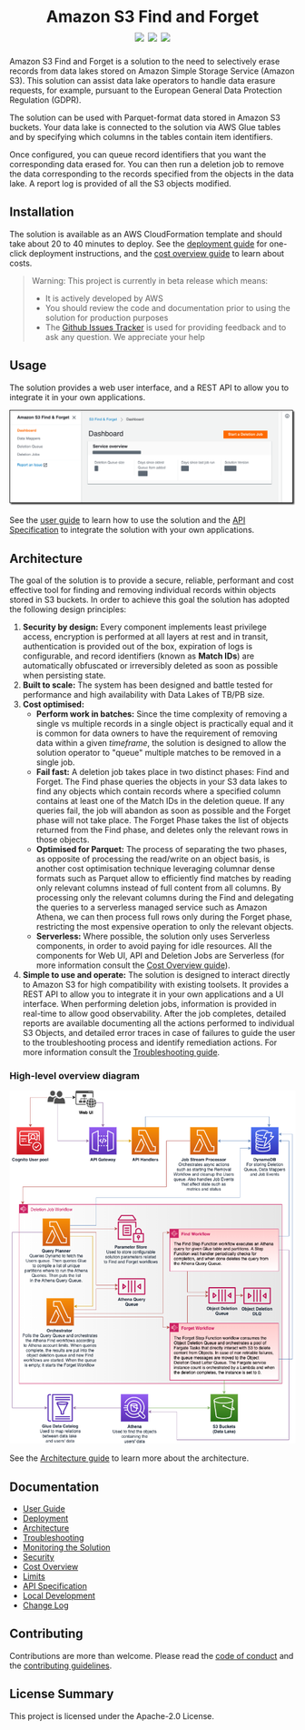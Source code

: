 <h1 align="center">
    Amazon S3 Find and Forget
    <br>
    <img src="https://img.shields.io/github/v/release/awslabs/amazon-s3-find-and-forget?include_prereleases"> 
    <img src="https://github.com/awslabs/amazon-s3-find-and-forget/workflows/Unit%20Tests/badge.svg"> 
    <img src="https://codecov.io/gh/awslabs/amazon-s3-find-and-forget/branch/master/graph/badge.svg">
</h1>

Amazon S3 Find and Forget is a solution to the need to selectively erase records
from data lakes stored on Amazon Simple Storage Service (Amazon S3). This
solution can assist data lake operators to handle data erasure requests, for
example, pursuant to the European General Data Protection Regulation (GDPR).

The solution can be used with Parquet-format data stored in Amazon S3 buckets.
Your data lake is connected to the solution via AWS Glue tables and by
specifying which columns in the tables contain item identifiers.

Once configured, you can queue record identifiers that you want the
corresponding data erased for. You can then run a deletion job to remove the
data corresponding to the records specified from the objects in the data lake. A
report log is provided of all the S3 objects modified.

## Installation

The solution is available as an AWS CloudFormation template and should take
about 20 to 40 minutes to deploy. See the
[deployment guide](docs/USER_GUIDE.md#deploying-the-solution) for one-click
deployment instructions, and the [cost overview guide](docs/COST_OVERVIEW.md) to
learn about costs.

> Warning: This project is currently in beta release which means:
>
> - It is actively developed by AWS
> - You should review the code and documentation prior to using the solution for
>   production purposes
> - The
>   [Github Issues Tracker](https://github.com/awslabs/amazon-s3-find-and-forget/issues)
>   is used for providing feedback and to ask any question. We appreciate your
>   help

## Usage

The solution provides a web user interface, and a REST API to allow you to
integrate it in your own applications.

![HomePage Screenshot](docs/images/home-screenshot.png)

See the [user guide](docs/USER_GUIDE.md) to learn how to use the solution and
the [API Specification](docs/api/README.md) to integrate the solution with your
own applications.

## Architecture

The goal of the solution is to provide a secure, reliable, performant and cost
effective tool for finding and removing individual records within objects stored
in S3 buckets. In order to achieve this goal the solution has adopted the
following design principles:

1. **Security by design:** Every component implements least privilege access,
   encryption is performed at all layers at rest and in transit, authentication
   is provided out of the box, expiration of logs is configurable, and record
   identifiers (known as **Match IDs**) are automatically obfuscated or
   irreversibly deleted as soon as possible when persisting state.
2. **Built to scale:** The system has been designed and battle tested for
   performance and high availability with Data Lakes of TB/PB size.
3. **Cost optimised:**
   - **Perform work in batches:** Since the time complexity of removing a single
     vs multiple records in a single object is practically equal and it is
     common for data owners to have the requirement of removing data within a
     given _timeframe_, the solution is designed to allow the solution operator
     to "queue" multiple matches to be removed in a single job.
   - **Fail fast:** A deletion job takes place in two distinct phases: Find and
     Forget. The Find phase queries the objects in your S3 data lakes to find
     any objects which contain records where a specified column contains at
     least one of the Match IDs in the deletion queue. If any queries fail, the
     job will abandon as soon as possible and the Forget phase will not take
     place. The Forget Phase takes the list of objects returned from the Find
     phase, and deletes only the relevant rows in those objects.
   - **Optimised for Parquet:** The process of separating the two phases, as
     opposite of processing the read/write on an object basis, is another cost
     optimisation technique leveraging columnar dense formats such as Parquet
     allow to efficiently find matches by reading only relevant columns instead
     of full content from all columns. By processing only the relevant columns
     during the Find and delegating the queries to a serverless managed service
     such as Amazon Athena, we can then process full rows only during the Forget
     phase, restricting the most expensive operation to only the relevant
     objects.
   - **Serverless:** Where possible, the solution only uses Serverless
     components, in order to avoid paying for idle resources. All the components
     for Web UI, API and Deletion Jobs are Serverless (for more information
     consult the [Cost Overview guide](docs/COST_OVERVIEW.md)).
4. **Simple to use and operate:** The solution is designed to interact directly
   to Amazon S3 for high compatibility with existing toolsets. It provides a
   REST API to allow you to integrate it in your own applications and a UI
   interface. When performing deletion jobs, information is provided in
   real-time to allow good observability. After the job completes, detailed
   reports are available documenting all the actions performed to individual S3
   Objects, and detailed error traces in case of failures to guide the user to
   the troubleshooting process and identify remediation actions. For more
   information consult the [Troubleshooting guide](docs/TROUBLESHOOTING.md).

### High-level overview diagram

![Architecture Diagram](docs/images/architecture.png)

See the [Architecture guide](docs/ARCHITECTURE.md) to learn more about the
architecture.

## Documentation

- [User Guide](docs/USER_GUIDE.md)
- [Deployment](docs/USER_GUIDE.md#deploying-the-solution)
- [Architecture](docs/ARCHITECTURE.md)
- [Troubleshooting](docs/TROUBLESHOOTING.md)
- [Monitoring the Solution](docs/MONITORING.md)
- [Security](docs/SECURITY.md)
- [Cost Overview](docs/COST_OVERVIEW.md)
- [Limits](docs/LIMITS.md)
- [API Specification](docs/api/README.md)
- [Local Development](docs/LOCAL_DEVELOPMENT.md)
- [Change Log](CHANGELOG.md)

## Contributing

Contributions are more than welcome. Please read the
[code of conduct](CODE_OF_CONDUCT.md) and the
[contributing guidelines](CONTRIBUTING.md).

## License Summary

This project is licensed under the Apache-2.0 License.
